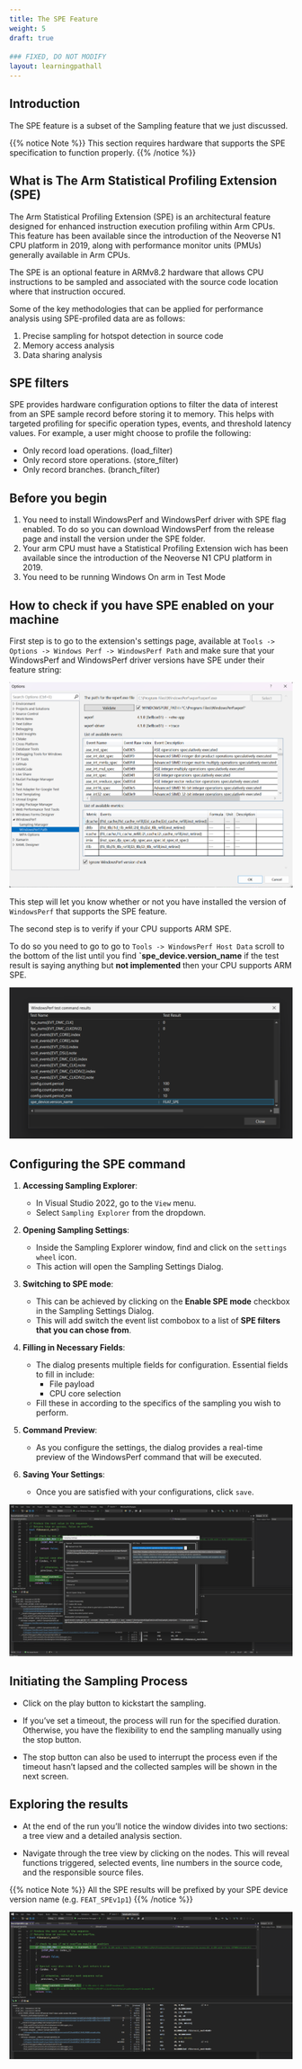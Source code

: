 ```yaml
---
title: The SPE Feature
weight: 5
draft: true

### FIXED, DO NOT MODIFY
layout: learningpathall
---
```


## Introduction

The SPE feature is a subset of the Sampling feature that we just discussed.

{{% notice Note %}}
This section requires hardware that supports the SPE specification to function properly.
{{% /notice %}}

## What is The Arm Statistical Profiling Extension (SPE)

The Arm Statistical Profiling Extension (SPE) is an architectural feature designed for enhanced instruction execution profiling within Arm CPUs. This feature has been available since the introduction of the Neoverse N1 CPU platform in 2019, along with performance monitor units (PMUs) generally available in Arm CPUs.

The SPE is an optional feature in ARMv8.2 hardware that allows CPU instructions to be sampled and associated with the source code location where that instruction occured.

Some of the key methodologies that can be applied for performance analysis using SPE-profiled data are as follows:

1. Precise sampling for hotspot detection in source code
2. Memory access analysis
3. Data sharing analysis

## SPE filters

SPE provides hardware configuration options to filter the data of interest from an SPE sample record before storing it to memory. This helps with targeted profiling for specific operation types, events, and threshold latency values. For example, a user might choose to profile the following:

- Only record load operations. (load_filter)
- Only record store operations. (store_filter)
- Only record branches. (branch_filter)

## Before you begin

1. You need to install WindowsPerf and WindowsPerf driver with SPE flag enabled. To do so you can download WindowsPerf from the release page and install the version under the SPE folder.
2. Your arm CPU must have a Statistical Profiling Extension wich has been available since the introduction of the Neoverse N1 CPU platform in 2019.
3. You need to be running Windows On arm in Test Mode

## How to check if you have SPE enabled on your machine

First step is to go to the extension's settings page, available at `Tools -> Options -> Windows Perf -> WindowsPerf Path` and make sure that your WindowsPerf and WindowsPerf driver versions have SPE under their feature string:

![Extension settings page #center](./settings-page.png)

This step will let you know whether or not you have installed the version of `WindowsPerf` that supports the SPE feature.

The second step is to verify if your CPU supports ARM SPE.

To do so you need to go to go to `Tools -> WindowsPerf Host Data` scroll to the bottom of the list until you find **`spe_device.version_name** if the test result is saying anything but **not implemented** then your CPU supports ARM SPE.

![Host data page #center](./host-data.png)

## Configuring the SPE command

1. **Accessing Sampling Explorer**:

   - In Visual Studio 2022, go to the `View` menu.
   - Select `Sampling Explorer` from the dropdown.

2. **Opening Sampling Settings**:

   - Inside the Sampling Explorer window, find and click on the `settings wheel` icon.
   - This action will open the Sampling Settings Dialog.

3. **Switching to SPE mode**:

   - This can be achieved by clicking on the **Enable SPE mode** checkbox in the Sampling Settings Dialog.
   - This will add switch the event list combobox to a list of **SPE filters that you can chose from**.

4. **Filling in Necessary Fields**:

   - The dialog presents multiple fields for configuration. Essential fields to fill in include:
     - File payload
     - CPU core selection
   - Fill these in according to the specifics of the sampling you wish to perform.

5. **Command Preview**:

   - As you configure the settings, the dialog provides a real-time preview of the WindowsPerf command that will be executed.

6. **Saving Your Settings**:
   - Once you are satisfied with your configurations, click `save`.

![SPE settings #center](./SPE-settings.png)

## Initiating the Sampling Process

- Click on the play button to kickstart the sampling.

- If you’ve set a timeout, the process will run for the specified duration. Otherwise, you have the flexibility to end the sampling manually using the stop button.

- The stop button can also be used to interrupt the process even if the timeout hasn’t lapsed and the collected samples will be shown in the next screen.

## Exploring the results

- At the end of the run you’ll notice the window divides into two sections: a tree view and a detailed analysis section.

- Navigate through the tree view by clicking on the nodes. This will reveal functions triggered, selected events, line numbers in the source code, and the responsible source files.

{{% notice Note %}}
All the SPE results will be prefixed by your SPE device version name (e.g. `FEAT_SPEv1p1`)
{{% /notice %}}

![SPE results #center](./spe-results.png)
